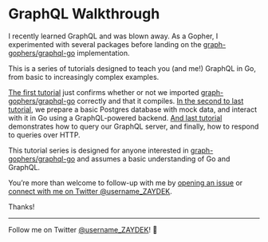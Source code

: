 # GraphQL Walkthrough

I recently learned GraphQL and was blown away. As a Gopher, I experimented with several packages before landing on the [graph-gophers/graphql-go](https://godoc.org/github.com/graph-gophers/graphql-go) implementation.

This is a series of tutorials designed to teach you (and me!) GraphQL in Go, from basic to increasingly complex examples.

[The first tutorial](https://github.com/ZAYDEK/graph-gophers-walkthrough/blob/master/main-1.go) just confirms whether or not we imported [graph-gophers/graphql-go](https://godoc.org/github.com/graph-gophers/graphql-go) correctly and that it compiles. [In the second to last tutorial](https://github.com/ZAYDEK/graph-gophers-walkthrough/blob/master/main-6.go), we prepare a basic Postgres database with mock data, and interact with it in Go using a GraphQL-powered backend. [And last tutorial](https://github.com/ZAYDEK/graph-gophers-walkthrough/blob/master/main-7.go) demonstrates how to query our GraphQL server, and finally, how to respond to queries over HTTP.

This tutorial series is designed for anyone interested in [graph-gophers/graphql-go](https://godoc.org/github.com/graph-gophers/graphql-go) and assumes a basic understanding of Go and GraphQL.

You’re more than welcome to follow-up with me by [opening an issue](https://github.com/codex-zaydek/graphql-go-walkthrough/issues) or [connect with me on Twitter @username_ZAYDEK](https://twitter.com/username_ZAYDEK).

Thanks!

---

Follow me on Twitter  [@username_ZAYDEK](https://twitter.com/username_ZAYDEK)! 🖖
